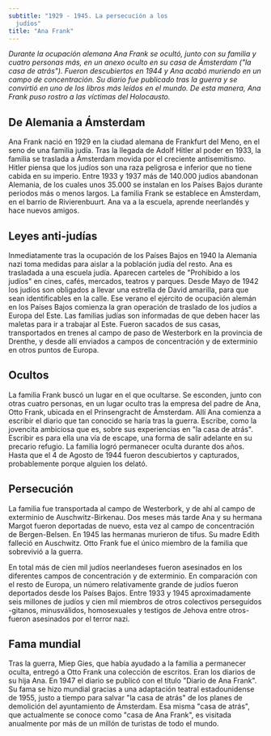 ```yaml
---
subtitle: "1929 - 1945. La persecución a los
  judíos"
title: "Ana Frank"
---
```


_Durante la ocupación alemana Ana Frank se ocultó, junto con su familia
y cuatro personas más, en un anexo oculto en su casa de Ámsterdam ("la
casa de atrás"). Fueron descubiertos en 1944 y Ana acabó muriendo en un
campo de concentración. Su diario fue publicado tras la guerra y se
convirtió en uno de los libros más leídos en el mundo. De esta manera,
Ana Frank puso rostro a las víctimas del Holocausto._

## De Alemania a Ámsterdam

Ana Frank nació en 1929 en la ciudad alemana de Frankfurt del Meno, en
el seno de una familia judía. Tras la llegada de Adolf Hitler al poder
en 1933, la familia se traslada a Ámsterdam movida por el creciente
antisemitismo. Hitler piensa que los judíos son una raza peligrosa e
inferior que no tiene cabida en su imperio. Entre 1933 y 1937 más de
140.000 judíos abandonan Alemania, de los cuales unos 35.000 se instalan
en los Países Bajos durante periodos más o menos largos. La familia
Frank se establece en Ámsterdam, en el barrio de Rivierenbuurt. Ana va a
la escuela, aprende neerlandés y hace nuevos amigos.

## Leyes anti-judías

Inmediatamente tras la ocupación de los Países Bajos en 1940 la Alemania
nazi toma medidas para aislar a la población judía del resto. Ana es
trasladada a una escuela judía. Aparecen carteles de \"Prohibido a los
judíos\" en cines, cafés, mercados, teatros y parques. Desde Mayo de
1942 los judíos son obligados a llevar una estrella de David amarilla,
para que sean identificables en la calle. Ese verano el ejército de
ocupación alemán en los Países Bajos comienza la gran operación de
traslado de los judíos a Europa del Este. Las familias judías son
informadas de que deben hacer las maletas para ir a trabajar al Este.
Fueron sacados de sus casas, transportados en trenes al campo de paso de
Westerbork en la provincia de Drenthe, y desde allí enviados a campos de
concentración y de exterminio en otros puntos de Europa.

## Ocultos

La familia Frank buscó un lugar en el que ocultarse. Se esconden, junto
con otras cuatro personas, en un lugar oculto tras la empresa del padre
de Ana, Otto Frank, ubicada en el Prinsengracht de Ámsterdam. Allí Ana
comienza a escribir el diario que tan conocido se haría tras la guerra.
Escribe, como la jovencita ambiciosa que es, sobre sus experiencias en
"la casa de atrás". Escribir es para ella una vía de escape, una forma
de salir adelante en su precario refugio. La familia logró permanecer
oculta durante dos años. Hasta que el 4 de Agosto de 1944 fueron
descubiertos y capturados, probablemente porque alguien los delató.

## Persecución

La familia fue transportada al campo de Westerbork, y de ahí al campo de
exterminio de Auschwitz-Birkenau. Dos meses más tarde Ana y su hermana
Margot fueron deportadas de nuevo, esta vez al campo de concentración de
Bergen-Belsen. En 1945 las hermanas murieron de tifus. Su madre Edith
falleció en Auschwitz. Otto Frank fue el único miembro de la familia que
sobrevivió a la guerra.

En total más de cien mil judíos neerlandeses fueron asesinados en los
diferentes campos de concentración y de exterminio. En comparación con
el resto de Europa, un número relativamente grande de judíos fueron
deportados desde los Países Bajos. Entre 1933 y 1945 aproximadamente
seis millones de judíos y cien mil miembros de otros colectivos
perseguidos -gitanos, minusválidos, homosexuales y testigos de Jehova
entre otros- fueron asesinados por el terror nazi.

## Fama mundial

Tras la guerra, Miep Gies, que había ayudado a la familia a permanecer
oculta, entregó a Otto Frank una colección de escritos. Eran los diarios
de su hija Ana. En 1947 el diario se publicó con el título "Diario de
Ana Frank". Su fama se hizo mundial gracias a una adaptación teatral
estadounidense de 1955, justo a tiempo para salvar "la casa de atrás" de
los planes de demolición del ayuntamiento de Ámsterdam. Esa misma "casa
de atrás", que actualmente se conoce como "casa de Ana Frank", es
visitada anualmente por más de un millón de turistas de todo el mundo.
